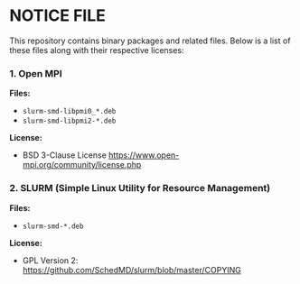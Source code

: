 # NOTICE FILE

This repository contains binary packages and related files. Below is a list of these files along with their respective licenses:

### 1. Open MPI

**Files:**

-   `slurm-smd-libpmi0_*.deb`
-   `slurm-smd-libpmi2-*.deb`

**License:**

-   BSD 3-Clause License https://www.open-mpi.org/community/license.php

### 2. SLURM (Simple Linux Utility for Resource Management)

**Files:**

-   `slurm-smd-*.deb`

**License:**

-   GPL Version 2: https://github.com/SchedMD/slurm/blob/master/COPYING
